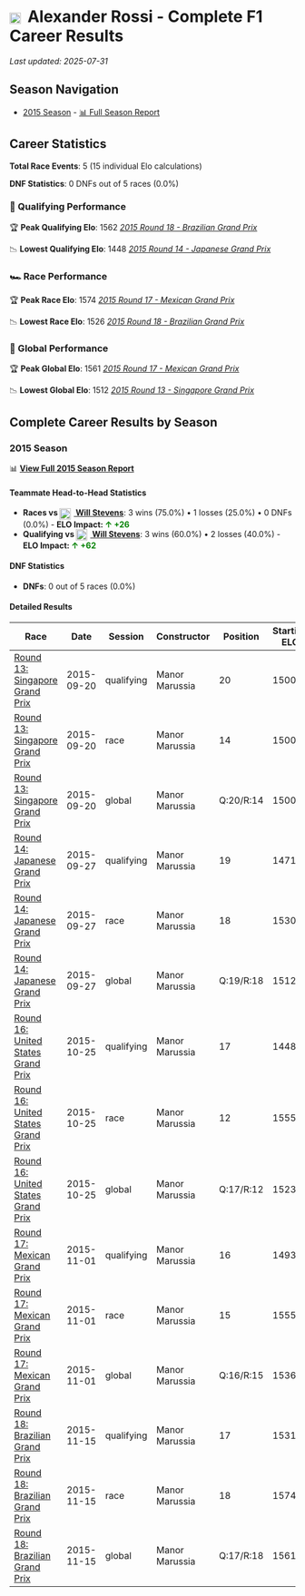 # <img src="https://upload.wikimedia.org/wikipedia/commons/a/a4/Flag_of_the_United_States.svg" alt="United States" width="20" height="auto" style="vertical-align: middle; margin-right: 5px;" onerror="this.outerHTML='🇺🇸'; this.style.marginRight='5px';"/> Alexander Rossi - Complete F1 Career Results

*Last updated: 2025-07-31*

## Season Navigation

- [2015 Season](#2015-season) - [📊 Full Season Report](../seasons/2015-season-report)

## Career Statistics

**Total Race Events**: 5 (15 individual Elo calculations)

**DNF Statistics**: 0 DNFs out of 5 races (0.0%)

### 🏁 Qualifying Performance

🏆 **Peak Qualifying Elo**: 1562
   *[2015 Round 18 - Brazilian Grand Prix](../seasons/2015-season-report#round-18-brazilian-grand-prix)*

📉 **Lowest Qualifying Elo**: 1448
   *[2015 Round 14 - Japanese Grand Prix](../seasons/2015-season-report#round-14-japanese-grand-prix)*

### 🏎️ Race Performance

🏆 **Peak Race Elo**: 1574
   *[2015 Round 17 - Mexican Grand Prix](../seasons/2015-season-report#round-17-mexican-grand-prix)*

📉 **Lowest Race Elo**: 1526
   *[2015 Round 18 - Brazilian Grand Prix](../seasons/2015-season-report#round-18-brazilian-grand-prix)*

### 🌟 Global Performance

🏆 **Peak Global Elo**: 1561
   *[2015 Round 17 - Mexican Grand Prix](../seasons/2015-season-report#round-17-mexican-grand-prix)*

📉 **Lowest Global Elo**: 1512
   *[2015 Round 13 - Singapore Grand Prix](../seasons/2015-season-report#round-13-singapore-grand-prix)*


## Complete Career Results by Season

### 2015 Season

📊 **[View Full 2015 Season Report](../seasons/2015-season-report)**

#### Teammate Head-to-Head Statistics

- **Races vs [<img src="https://upload.wikimedia.org/wikipedia/commons/thumb/8/83/Flag_of_the_United_Kingdom_%283-5%29.svg/512px-Flag_of_the_United_Kingdom_%283-5%29.svg.png?20250726143817" alt="United Kingdom" width="20" height="auto" style="vertical-align: middle; margin-right: 5px;" onerror="this.outerHTML='🇬🇧'; this.style.marginRight='5px';"/> Will Stevens](will-stevens)**: 3 wins (75.0%) • 1 losses (25.0%) • 0 DNFs (0.0%) - **ELO Impact: **<span style="color: green;">↑ +26</span>****
- **Qualifying vs [<img src="https://upload.wikimedia.org/wikipedia/commons/thumb/8/83/Flag_of_the_United_Kingdom_%283-5%29.svg/512px-Flag_of_the_United_Kingdom_%283-5%29.svg.png?20250726143817" alt="United Kingdom" width="20" height="auto" style="vertical-align: middle; margin-right: 5px;" onerror="this.outerHTML='🇬🇧'; this.style.marginRight='5px';"/> Will Stevens](will-stevens)**: 3 wins (60.0%) • 2 losses (40.0%) - **ELO Impact: **<span style="color: green;">↑ +62</span>****

#### DNF Statistics

- **DNFs**: 0 out of 5 races (0.0%)

#### Detailed Results

| Race | Date | Session | Constructor | Position | Starting ELO | ELO Change | Final ELO | Teammate |
|------|------|---------|-------------|----------|--------------|------------|-----------|----------|
| [Round 13: Singapore Grand Prix](../seasons/2015-season-report#round-13-singapore-grand-prix) | 2015-09-20 | qualifying | Manor Marussia | 20 | 1500 | -29 | 1471 | [<img src="https://upload.wikimedia.org/wikipedia/commons/thumb/8/83/Flag_of_the_United_Kingdom_%283-5%29.svg/512px-Flag_of_the_United_Kingdom_%283-5%29.svg.png?20250726143817" alt="United Kingdom" width="20" height="auto" style="vertical-align: middle; margin-right: 5px;" onerror="this.outerHTML='🇬🇧'; this.style.marginRight='5px';"/> Will Stevens](will-stevens) |
| [Round 13: Singapore Grand Prix](../seasons/2015-season-report#round-13-singapore-grand-prix) | 2015-09-20 | race | Manor Marussia | 14 | 1500 | +30 | 1530 | [<img src="https://upload.wikimedia.org/wikipedia/commons/thumb/8/83/Flag_of_the_United_Kingdom_%283-5%29.svg/512px-Flag_of_the_United_Kingdom_%283-5%29.svg.png?20250726143817" alt="United Kingdom" width="20" height="auto" style="vertical-align: middle; margin-right: 5px;" onerror="this.outerHTML='🇬🇧'; this.style.marginRight='5px';"/> Will Stevens](will-stevens) |
| [Round 13: Singapore Grand Prix](../seasons/2015-season-report#round-13-singapore-grand-prix) | 2015-09-20 | global | Manor Marussia | Q:20/R:14 | 1500 | +12 | 1512 | [<img src="https://upload.wikimedia.org/wikipedia/commons/thumb/8/83/Flag_of_the_United_Kingdom_%283-5%29.svg/512px-Flag_of_the_United_Kingdom_%283-5%29.svg.png?20250726143817" alt="United Kingdom" width="20" height="auto" style="vertical-align: middle; margin-right: 5px;" onerror="this.outerHTML='🇬🇧'; this.style.marginRight='5px';"/> Will Stevens](will-stevens) |
| [Round 14: Japanese Grand Prix](../seasons/2015-season-report#round-14-japanese-grand-prix) | 2015-09-27 | qualifying | Manor Marussia | 19 | 1471 | -24 | 1448 | [<img src="https://upload.wikimedia.org/wikipedia/commons/thumb/8/83/Flag_of_the_United_Kingdom_%283-5%29.svg/512px-Flag_of_the_United_Kingdom_%283-5%29.svg.png?20250726143817" alt="United Kingdom" width="20" height="auto" style="vertical-align: middle; margin-right: 5px;" onerror="this.outerHTML='🇬🇧'; this.style.marginRight='5px';"/> Will Stevens](will-stevens) |
| [Round 14: Japanese Grand Prix](../seasons/2015-season-report#round-14-japanese-grand-prix) | 2015-09-27 | race | Manor Marussia | 18 | 1530 | +25 | 1555 | [<img src="https://upload.wikimedia.org/wikipedia/commons/thumb/8/83/Flag_of_the_United_Kingdom_%283-5%29.svg/512px-Flag_of_the_United_Kingdom_%283-5%29.svg.png?20250726143817" alt="United Kingdom" width="20" height="auto" style="vertical-align: middle; margin-right: 5px;" onerror="this.outerHTML='🇬🇧'; this.style.marginRight='5px';"/> Will Stevens](will-stevens) |
| [Round 14: Japanese Grand Prix](../seasons/2015-season-report#round-14-japanese-grand-prix) | 2015-09-27 | global | Manor Marussia | Q:19/R:18 | 1512 | +10 | 1523 | [<img src="https://upload.wikimedia.org/wikipedia/commons/thumb/8/83/Flag_of_the_United_Kingdom_%283-5%29.svg/512px-Flag_of_the_United_Kingdom_%283-5%29.svg.png?20250726143817" alt="United Kingdom" width="20" height="auto" style="vertical-align: middle; margin-right: 5px;" onerror="this.outerHTML='🇬🇧'; this.style.marginRight='5px';"/> Will Stevens](will-stevens) |
| [Round 16: United States Grand Prix](../seasons/2015-season-report#round-16-united-states-grand-prix) | 2015-10-25 | qualifying | Manor Marussia | 17 | 1448 | +46 | 1493 | [<img src="https://upload.wikimedia.org/wikipedia/commons/thumb/8/83/Flag_of_the_United_Kingdom_%283-5%29.svg/512px-Flag_of_the_United_Kingdom_%283-5%29.svg.png?20250726143817" alt="United Kingdom" width="20" height="auto" style="vertical-align: middle; margin-right: 5px;" onerror="this.outerHTML='🇬🇧'; this.style.marginRight='5px';"/> Will Stevens](will-stevens) |
| [Round 16: United States Grand Prix](../seasons/2015-season-report#round-16-united-states-grand-prix) | 2015-10-25 | race | Manor Marussia | 12 | 1555 | N/A | 1555 | [<img src="https://upload.wikimedia.org/wikipedia/commons/thumb/8/83/Flag_of_the_United_Kingdom_%283-5%29.svg/512px-Flag_of_the_United_Kingdom_%283-5%29.svg.png?20250726143817" alt="United Kingdom" width="20" height="auto" style="vertical-align: middle; margin-right: 5px;" onerror="this.outerHTML='🇬🇧'; this.style.marginRight='5px';"/> Will Stevens](will-stevens) |
| [Round 16: United States Grand Prix](../seasons/2015-season-report#round-16-united-states-grand-prix) | 2015-10-25 | global | Manor Marussia | Q:17/R:12 | 1523 | +14 | 1536 | [<img src="https://upload.wikimedia.org/wikipedia/commons/thumb/8/83/Flag_of_the_United_Kingdom_%283-5%29.svg/512px-Flag_of_the_United_Kingdom_%283-5%29.svg.png?20250726143817" alt="United Kingdom" width="20" height="auto" style="vertical-align: middle; margin-right: 5px;" onerror="this.outerHTML='🇬🇧'; this.style.marginRight='5px';"/> Will Stevens](will-stevens) |
| [Round 17: Mexican Grand Prix](../seasons/2015-season-report#round-17-mexican-grand-prix) | 2015-11-01 | qualifying | Manor Marussia | 16 | 1493 | +38 | 1531 | [<img src="https://upload.wikimedia.org/wikipedia/commons/thumb/8/83/Flag_of_the_United_Kingdom_%283-5%29.svg/512px-Flag_of_the_United_Kingdom_%283-5%29.svg.png?20250726143817" alt="United Kingdom" width="20" height="auto" style="vertical-align: middle; margin-right: 5px;" onerror="this.outerHTML='🇬🇧'; this.style.marginRight='5px';"/> Will Stevens](will-stevens) |
| [Round 17: Mexican Grand Prix](../seasons/2015-season-report#round-17-mexican-grand-prix) | 2015-11-01 | race | Manor Marussia | 15 | 1555 | +19 | 1574 | [<img src="https://upload.wikimedia.org/wikipedia/commons/thumb/8/83/Flag_of_the_United_Kingdom_%283-5%29.svg/512px-Flag_of_the_United_Kingdom_%283-5%29.svg.png?20250726143817" alt="United Kingdom" width="20" height="auto" style="vertical-align: middle; margin-right: 5px;" onerror="this.outerHTML='🇬🇧'; this.style.marginRight='5px';"/> Will Stevens](will-stevens) |
| [Round 17: Mexican Grand Prix](../seasons/2015-season-report#round-17-mexican-grand-prix) | 2015-11-01 | global | Manor Marussia | Q:16/R:15 | 1536 | +25 | 1561 | [<img src="https://upload.wikimedia.org/wikipedia/commons/thumb/8/83/Flag_of_the_United_Kingdom_%283-5%29.svg/512px-Flag_of_the_United_Kingdom_%283-5%29.svg.png?20250726143817" alt="United Kingdom" width="20" height="auto" style="vertical-align: middle; margin-right: 5px;" onerror="this.outerHTML='🇬🇧'; this.style.marginRight='5px';"/> Will Stevens](will-stevens) |
| [Round 18: Brazilian Grand Prix](../seasons/2015-season-report#round-18-brazilian-grand-prix) | 2015-11-15 | qualifying | Manor Marussia | 17 | 1531 | +31 | 1562 | [<img src="https://upload.wikimedia.org/wikipedia/commons/thumb/8/83/Flag_of_the_United_Kingdom_%283-5%29.svg/512px-Flag_of_the_United_Kingdom_%283-5%29.svg.png?20250726143817" alt="United Kingdom" width="20" height="auto" style="vertical-align: middle; margin-right: 5px;" onerror="this.outerHTML='🇬🇧'; this.style.marginRight='5px';"/> Will Stevens](will-stevens) |
| [Round 18: Brazilian Grand Prix](../seasons/2015-season-report#round-18-brazilian-grand-prix) | 2015-11-15 | race | Manor Marussia | 18 | 1574 | -48 | 1526 | [<img src="https://upload.wikimedia.org/wikipedia/commons/thumb/8/83/Flag_of_the_United_Kingdom_%283-5%29.svg/512px-Flag_of_the_United_Kingdom_%283-5%29.svg.png?20250726143817" alt="United Kingdom" width="20" height="auto" style="vertical-align: middle; margin-right: 5px;" onerror="this.outerHTML='🇬🇧'; this.style.marginRight='5px';"/> Will Stevens](will-stevens) |
| [Round 18: Brazilian Grand Prix](../seasons/2015-season-report#round-18-brazilian-grand-prix) | 2015-11-15 | global | Manor Marussia | Q:17/R:18 | 1561 | -24 | 1537 | [<img src="https://upload.wikimedia.org/wikipedia/commons/thumb/8/83/Flag_of_the_United_Kingdom_%283-5%29.svg/512px-Flag_of_the_United_Kingdom_%283-5%29.svg.png?20250726143817" alt="United Kingdom" width="20" height="auto" style="vertical-align: middle; margin-right: 5px;" onerror="this.outerHTML='🇬🇧'; this.style.marginRight='5px';"/> Will Stevens](will-stevens) |

